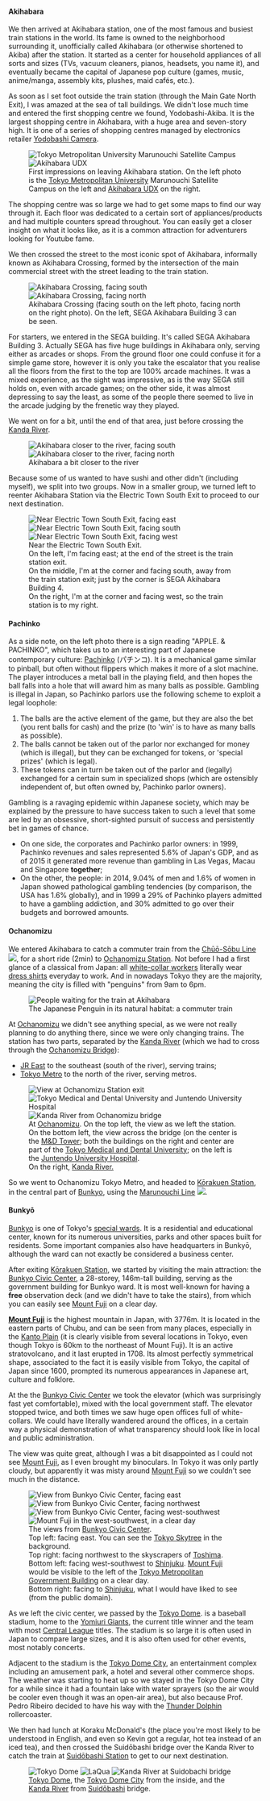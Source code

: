 #### Akihabara

We then arrived at Akihabara station, one of the most famous and busiest train stations in the world. Its fame is owned to the neighborhood surrounding it, unofficially called Akihabara (or otherwise shortened to Akiba) after the station. It started as a center for household appliances of all sorts and sizes (TVs, vacuum cleaners, pianos, headsets, you name it), and eventually became the capital of Japanese pop culture (games, music, anime/manga, assembly kits, plushes, maid cafés, etc.).

As soon as I set foot outside the train station (through the Main Gate North Exit), I was amazed at the sea of tall buildings. We didn't lose much time and entered the first shopping centre we found, Yodobashi-Akiba. It is the largest shopping centre in Akihabara, with a huge area and seven-story high. It is one of a series of shopping centres managed by electronics retailer [Yodobashi Camera](https://en.wikipedia.org/wiki/Yodobashi_Camera).

<figure>
    <div class="flex-row">
        <img style="flex: 0.7500;" src="https://i.imgur.com/t2GiloX.jpg" alt="Tokyo Metropolitan University Marunouchi Satellite Campus">
        <img style="flex: 1.3333;" src="https://i.imgur.com/xmVAJzL.jpg" alt="Akihabara UDX">
    </div>
    <figcaption>First impressions on leaving Akihabara station. On the left photo is the <a href="https://en.wikipedia.org/wiki/Tokyo_Metropolitan_University">Tokyo Metropolitan University</a> Marunouchi Satellite Campus on the left and <a href="https://en.japantravel.com/tokyo/akihabara-udx/25529">Akihabara UDX</a> on the right.</figcaption>
</figure>

The shopping centre was so large we had to get some maps to find our way through it. Each floor was dedicated to a certain sort of appliances/products and had multiple counters spread throughout. You can easily get a closer insight on what it looks like, as it is a common attraction for adventurers looking for Youtube fame.

We then crossed the street to the most iconic spot of Akihabara, informally known as Akihabara Crossing, formed by the intersection of the main commercial street with the street leading to the train station.

<figure>
    <div class="flex-row">
        <img src="https://i.imgur.com/aBC3hgX.jpg" alt="Akihabara Crossing, facing south">
        <img src="https://i.imgur.com/V46iSuv.jpg" alt="Akihabara Crossing, facing north">
    </div>
    <figcaption>Akihabara Crossing (facing south on the left photo, facing north on the right photo). On the left, SEGA Akihabara Building 3 can be seen.</figcaption>
</figure>

For starters, we entered in the SEGA building. It's called SEGA Akihabara Building 3. Actually SEGA has five huge buildings in Akihabara only, serving either as arcades or shops. From the ground floor one could confuse it for a simple game store, however it is only you take the escalator that you realise all the floors from the first to the top are 100% arcade machines. It was a mixed experience, as the sight was impressive, as is the way SEGA still holds on, even with arcade games; on the other side, it was almost depressing to say the least, as some of the people there seemed to live in the arcade judging by the frenetic way they played.

We went on for a bit, until the end of that area, just before crossing the [Kanda River](https://en.wikipedia.org/wiki/Kanda_River).

<figure>
    <div class="flex-row">
        <img style="flex: 1.3333;" src="https://i.imgur.com/eLRmlRU.jpg" alt="Akihabara closer to the river, facing south">
        <img style="flex: 0.7500;" src="https://i.imgur.com/OTPmsEC.jpg" alt="Akihabara closer to the river, facing north">
    </div>
    <figcaption>Akihabara a bit closer to the river</figcaption>
</figure>

Because some of us wanted to have sushi and other didn't (including myself), we split into two groups. Now in a smaller group, we turned left to reenter Akihabara Station via the Electric Town South Exit to proceed to our next destination.

<figure>
    <div class="flex-row">
        <img src="https://i.imgur.com/kxzJYMM.jpg" alt="Near Electric Town South Exit, facing east">
        <img src="https://i.imgur.com/mbxKyKs.jpg" alt="Near Electric Town South Exit, facing south">
        <img src="https://i.imgur.com/AWFSuCL.jpg" alt="Near Electric Town South Exit, facing west">
    </div>
    <figcaption>Near the Electric Town South Exit.<br>On the left, I'm facing east; at the end of the street is the train station exit.<br>On the middle, I'm at the corner and facing south, away from the train station exit; just by the corner is SEGA Akihabara Building 4.<br>On the right, I'm at the corner and facing west, so the train station is to my right.</figcaption>
</figure>

#### Pachinko

As a side note, on the left photo there is a sign reading "APPLE. & PACHINKO", which takes us to an interesting part of Japanese contemporary culture: [Pachinko](https://en.wikipedia.org/wiki/Pachinko) (パチンコ). It is a mechanical game similar to pinball, but often without flippers which makes it more of a slot machine. The player introduces a metal ball in the playing field, and then hopes the ball falls into a hole that will award him as many balls as possible. Gambling is illegal in Japan, so Pachinko parlors use the following scheme to exploit a legal loophole:

1. The balls are the active element of the game, but they are also the bet (you rent balls for cash) and the prize (to 'win' is to have as many balls as possible).
2. The balls cannot be taken out of the parlor nor exchanged for money (which is illegal), but they can be exchanged for tokens, or 'special prizes' (which is legal).
3. These tokens can in turn be taken out of the parlor and (legally) exchanged for a certain sum in specialized shops (which are ostensibly independent of, but often owned by, Pachinko parlor owners).

Gambling is a ravaging epidemic within Japanese society, which may be explained by the pressure to have success taken to such a level that some are led by an obsessive, short-sighted pursuit of success and persistently bet in games of chance.

- On one side, the corporates and Pachinko parlor owners: in 1999, Pachinko revenues and sales represented 5.6% of Japan's GDP, and as of 2015 it generated more revenue than gambling in Las Vegas, Macau and Singapore **together**;
- On the other, the people: in 2014, 9.04% of men and 1.6% of women in Japan showed pathological gambling tendencies (by comparison, the USA has 1.6% globally), and in 1999 a 29% of Pachinko players admitted to have a gambling addiction, and 30% admitted to go over their budgets and borrowed amounts.

#### Ochanomizu

We entered Akihabara to catch a commuter train from the [Chūō-Sōbu Line](https://en.wikipedia.org/wiki/Ch%C5%AB%C5%8D%E2%80%93S%C5%8Dbu_Line) <img src="https://upload.wikimedia.org/wikipedia/commons/0/03/JR_JB_line_symbol.svg" class="inline">, for a short ride (2min) to [Ochanomizu Station](https://en.wikipedia.org/wiki/Ochanomizu_Station). Not before I had a first glance of a classical from Japan: all [white-collar workers](https://en.wikipedia.org/wiki/White-collar_worker) literally wear [dress shirts](https://en.wikipedia.org/wiki/Dress_shirt) everyday to work. And in nowadays Tokyo they are the majority, meaning the city is filled with "penguins" from 9am to 6pm.

<figure>
    <img src="https://i.imgur.com/9c3lRRb.jpg" alt="People waiting for the train at Akihabara">
    <figcaption>The Japanese Penguin in its natural habitat: a commuter train</figcaption>
</figure>

At [Ochanomizu](https://en.wikipedia.org/wiki/Ochanomizu) we didn't see anything special, as we were not really planning to do anything there, since we were only changing trains. The station has two parts, separated by the [Kanda River](https://en.wikipedia.org/wiki/Kanda_River) (which we had to cross through the [Ochanomizu Bridge](https://www.google.com/maps/place/Ochanomizu+Bridge/@35.6997827,139.7639489,18z/data=!4m12!1m6!3m5!1s0x60188db932ebcec3:0xd70d7986ecc0e1f1!2sHijiribashi!8m2!3d35.6997086!4d139.7655652!3m4!1s0x60188c19c406cc45:0xf5c74cb6d4d1418f!8m2!3d35.7002221!4d139.7635958?hl=en)):
- [JR East](https://en.wikipedia.org/wiki/Ochanomizu_Station#JR_East) to the southeast (south of the river), serving trains;
- [Tokyo Metro](https://en.wikipedia.org/wiki/Ochanomizu_Station#Tokyo_Metro) to the north of the river, serving metros.

<figure>
    <div class="flex-row">
        <div class="flex-column" style="flex: 0.8822">
            <img src="https://i.imgur.com/wuD20DO.jpg" alt="View at Ochanomizu Station exit" />
            <img src="https://i.imgur.com/cv11lOP.jpg" alt="Tokyo Medical and Dental University and Juntendo University Hospital" />
        </div>
        <div class="flex-column" style="flex: 1">
            <img src="https://i.imgur.com/1NXSfLH.jpg" alt="Kanda River from Ochanomizu bridge" />
        </div>
    </div>
    <figcaption>At <a href="https://en.wikipedia.org/wiki/Ochanomizu">Ochanomizu</a>. On the top left, the view as we left the station.<br>On the bottom left, the view across the bridge (on the center is the <a href="https://www.skyscrapercenter.com/tokyo/md-tower/23795/">M&D Tower</a>; both the buildings on the right and center are part of the <a href="https://en.wikipedia.org/wiki/Tokyo_Medical_and_Dental_University">Tokyo Medical and Dental University</a>; on the left is the <a href="https://www.juntendo.ac.jp/hospital/global/english/">Juntendo University Hospital</a>.<br>On the right, <a href="https://en.wikipedia.org/wiki/Kanda_River">Kanda River. </a></figcaption>
</figure>

So we went to Ochanomizu Tokyo Metro, and headed to [Kōrakuen Station](https://en.wikipedia.org/wiki/K%C5%8Drakuen_Station), in the central part of [Bunkyo](https://en.wikipedia.org/wiki/Bunky%C5%8D), using the [Marunouchi Line](https://en.wikipedia.org/wiki/Tokyo_Metro_Marunouchi_Line) <img src="https://upload.wikimedia.org/wikipedia/commons/c/ca/Logo_of_Tokyo_Metro_Marunouchi_Line.svg" class="inline">.

#### Bunkyō

[Bunkyo](https://en.wikipedia.org/wiki/Bunky%C5%8D) is one of Tokyo's [special wards](https://en.wikipedia.org/wiki/Special_wards_of_Tokyo). It is a residential and educational center, known for its numerous universities, parks and other spaces built for residents. Some important companies also have headquarters in Bunkyō, although the ward can not exactly be considered a business center.

After exiting [Kōrakuen Station](https://en.wikipedia.org/wiki/K%C5%8Drakuen_Station), we started by visiting the main attraction: the [Bunkyo Civic Center](https://en.wikipedia.org/wiki/Bunkyo_Civic_Center), a 28-storey, 146m-tall building, serving as the government building for Bunkyo ward. It is most well-known for having a **free** observation deck (and we didn't have to take the stairs), from which you can easily see [Mount Fuji](https://en.wikipedia.org/wiki/Mount_Fuji) on a clear day.

[**Mount Fuji**](https://en.wikipedia.org/wiki/Mount_Fuji) is the highest mountain in Japan, with 3776m. It is located in the eastern parts of Chubu, and can be seen from many places, especially in the [Kanto Plain](https://en.wikipedia.org/wiki/Kant%C5%8D_Plain) (it is clearly visible from several locations in Tokyo, even though Tokyo is 60km to the northeast of Mount Fuji). It is an active stratovolcano, and it last erupted in 1708. Its almost perfectly symmetrical shape, associated to the fact it is easily visible from Tokyo, the capital of Japan since 1600, prompted its numerous appearances in Japanese art, culture and folklore.

At the the [Bunkyo Civic Center](https://en.wikipedia.org/wiki/Bunkyo_Civic_Center) we took the elevator (which was surprisingly fast yet comfortable), mixed with the local government staff. The elevator stopped twice, and both times we saw huge open offices full of white-collars. We could have literally wandered around the offices, in a certain way a physical demonstration of what transparency should look like in local and public administration.

The view was quite great, although I was a bit disappointed as I could not see [Mount Fuji](https://en.wikipedia.org/wiki/Mount_Fuji), as I even brought my binoculars. In Tokyo it was only partly cloudy, but apparently it was misty around [Mount Fuji](https://en.wikipedia.org/wiki/Mount_Fuji) so we couldn't see much in the distance.

<figure>
    <div class="flex-row flex-row-half">
        <img src="https://i.imgur.com/LfRGUoX.jpg" alt="View from Bunkyo Civic Center, facing east">
        <img src="https://i.imgur.com/24uzeH1.jpg" alt="View from Bunkyo Civic Center, facing northwest">
        <img src="https://i.imgur.com/o0Jw38e.jpg" alt="View from Bunkyo Civic Center, facing west-southwest">
        <img src="https://i.imgur.com/PckO9FL.jpg"  alt="Mount Fuji in the west-southwest, in a clear day">
    </div>
    <figcaption>
        The views from <a href="https://en.wikipedia.org/wiki/Bunkyo_Civic_Center">Bunkyo Civic Center</a>.<br>
        Top left: facing east. You can see the <a href="https://en.wikipedia.org/wiki/Tokyo_Skytree">Tokyo Skytree</a> in the background.<br>
        Top right: facing northwest to the skyscrapers of <a href="https://en.wikipedia.org/wiki/Toshima">Toshima</a>.<br>
        Bottom left: facing west-southwest to <a href="https://en.wikipedia.org/wiki/Shinjuku">Shinjuku</a>. <a href="https://en.wikipedia.org/wiki/Mount_Fuji">Mount Fuji</a> would be visible to the left of the <a href="https://en.wikipedia.org/wiki/Tokyo_Metropolitan_Government_Building">Tokyo Metropolitan Government Building</a> on a clear day.<br>
        Bottom right: facing to <a href="https://en.wikipedia.org/wiki/Shinjuku">Shinjuku</a>, what I would have liked to see (from the public domain).
    </figcaption>
</figure>
 
As we left the civic center, we passed by the [Tokyo Dome](https://en.wikipedia.org/wiki/Tokyo_Dome). is a baseball stadium, home to the [Yomiuri Giants](https://en.wikipedia.org/wiki/Yomiuri_Giants), the current title winner and the team with most [Central League](https://en.wikipedia.org/wiki/Central_League) titles. The stadium is so large it is often used in Japan to compare large sizes, and it is also often used for other events, most notably concerts.

Adjacent to the stadium is the [Tokyo Dome City](https://en.wikipedia.org/wiki/Tokyo_Dome_City), an entertainment complex including an amusement park, a hotel and several other commerce shops. The weather was starting to heat up so we stayed in the Tokyo Dome City for a while since it had a fountain lake with water sprayers (so the air would be cooler even though it was an open-air area), but also because Prof. Pedro Ribeiro decided to have his way with the [Thunder Dolphin](https://en.wikipedia.org/wiki/Thunder_Dolphin) rollercoaster.

We then had lunch at Koraku McDonald's (the place you're most likely to be understood in English, and even so Kevin got a regular, hot tea instead of an iced tea), and then crossed the Suidōbashi bridge over the Kanda River to catch the train at [Suidōbashi Station](https://en.wikipedia.org/wiki/Suid%C5%8Dbashi_Station) to get to our next destination.

<figure>
    <div class="flex-row flex-row-half">
        <img class="half" src="https://i.imgur.com/1cczQjp.jpg" alt="Tokyo Dome">
        <img class="half" src="https://i.imgur.com/IpIn3Dt.jpg" alt="LaQua">
        <img class="half" src="https://i.imgur.com/Uo5rwnL.jpg" alt="Kanda River at Suidobachi bridge">
    </div>
    <figcaption><a href="https://en.wikipedia.org/wiki/Tokyo_Dome">Tokyo Dome</a>, the <a href="https://en.wikipedia.org/wiki/Tokyo_Dome_City">Tokyo Dome City</a> from the inside, and the <a href="https://en.wikipedia.org/wiki/Kanda_River">Kanda River</a> from <a href="https://en.wikipedia.org/wiki/Suid%C5%8Dbashi_Station">Suidōbashi</a> bridge.</figcaption>
</figure>
